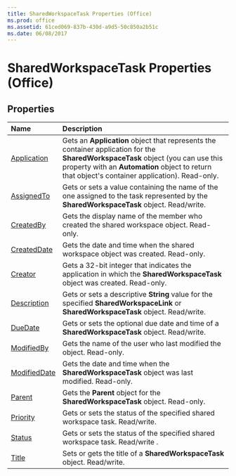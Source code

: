 ```yaml
---
title: SharedWorkspaceTask Properties (Office)
ms.prod: office
ms.assetid: 61ced069-837b-430d-a9d5-50c850a2b51c
ms.date: 06/08/2017
---
```



# SharedWorkspaceTask Properties (Office)

## Properties



|**Name**|**Description**|
|:-----|:-----|
|[Application](sharedworkspacetask-application-property-office.md)|Gets an **Application** object that represents the container application for the **SharedWorkspaceTask** object (you can use this property with an **Automation** object to return that object's container application). Read-only.|
|[AssignedTo](sharedworkspacetask-assignedto-property-office.md)|Gets or sets a value containing the name of the one assigned to the task represented by the **SharedWorkspaceTask** object. Read/write.|
|[CreatedBy](sharedworkspacetask-createdby-property-office.md)|Gets the display name of the member who created the shared workspace object. Read-only.|
|[CreatedDate](sharedworkspacetask-createddate-property-office.md)|Gets the date and time when the shared workspace object was created. Read-only.|
|[Creator](sharedworkspacetask-creator-property-office.md)|Gets a 32-bit integer that indicates the application in which the **SharedWorkspaceTask** object was created. Read-only.|
|[Description](sharedworkspacetask-description-property-office.md)|Gets or sets a descriptive **String** value for the specified **SharedWorkspaceLink** or **SharedWorkspaceTask** object. Read/write.|
|[DueDate](sharedworkspacetask-duedate-property-office.md)|Gets or sets the optional due date and time of a **SharedWorkspaceTask** object. Read/write.|
|[ModifiedBy](sharedworkspacetask-modifiedby-property-office.md)|Gets the name of the user who last modified the object. Read-only.|
|[ModifiedDate](sharedworkspacetask-modifieddate-property-office.md)|Gets the date and time when the **SharedWorkspaceTask** object was last modified. Read-only.|
|[Parent](sharedworkspacetask-parent-property-office.md)|Gets the **Parent** object for the **SharedWorkspaceTask** object. Read-only.|
|[Priority](sharedworkspacetask-priority-property-office.md)|Gets or sets the status of the specified shared workspace task. Read/write.|
|[Status](sharedworkspacetask-status-property-office.md)|Gets or sets the status of the specified shared workspace task. Read/write .|
|[Title](sharedworkspacetask-title-property-office.md)|Sets or gets the title of a **SharedWorkspaceTask** object. Read/write.|


